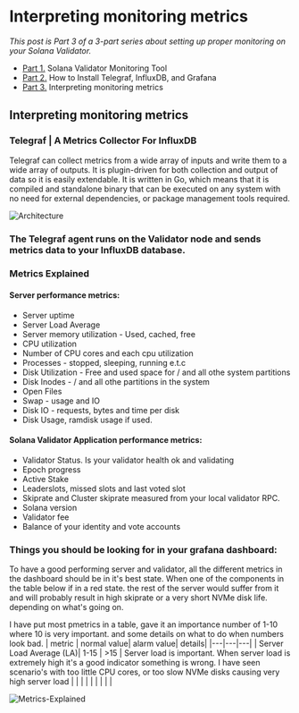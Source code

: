 # Interpreting monitoring metrics

*This post is Part 3 of a 3-part series about setting up proper monitoring on your Solana Validator.*

* [Part 1.](https://github.com/stakeconomy/solanamonitoring/blob/main/README.md) Solana Validator Monitoring Tool
* [Part 2.](https://github.com/stakeconomy/solanamonitoring/blob/main/How%20to%20Install%20TIG%20Stack.md) How to Install Telegraf, InfluxDB, and Grafana
* [Part 3.](https://github.com/stakeconomy/solanamonitoring/blob/main/Guidelines%20interpreting%20metrics.md) Interpreting monitoring metrics

## Interpreting monitoring metrics

### Telegraf | A Metrics Collector For InfluxDB

Telegraf can collect metrics from a wide array of inputs and write them to a wide array of outputs. It is plugin-driven for both collection and output of data so it is easily extendable. It is written in Go, which means that it is compiled and standalone binary that can be executed on any system with no need for external dependencies, or package management tools required.

![Architecture](https://i.imgur.com/xmbND94.png)

### The Telegraf agent runs on the Validator node and sends metrics data to your InfluxDB database. 

### Metrics Explained

#### Server performance metrics:
- Server uptime
- Server Load Average
- Server memory utilization - Used, cached, free
- CPU utilization
- Number of CPU cores and each cpu utilization
- Processes - stopped, sleeping, running e.t.c
- Disk Utilization - Free and used space for / and all othe system partitions
- Disk Inodes - / and all othe partitions in the system
- Open Files
- Swap - usage and IO
- Disk IO - requests, bytes and time per disk
- Disk Usage, ramdisk usage if used.

#### Solana Validator Application performance metrics:
- Validator Status. Is your validator health ok and validating
- Epoch progress
- Active Stake
- Leaderslots, missed slots and last voted slot
- Skiprate and Cluster skiprate measured from your local validator RPC.
- Solana version
- Validator fee
- Balance of your identity and vote accounts

### Things you should be looking for in your grafana dashboard:
To have a good performing server and validator, all the different metrics in the dashboard should be in it's best state. When one of the components in the table below if in a red state. the rest of the server would suffer from it and will probably result in high skiprate or a very short NVMe disk life. depending on what's going on.

I have put most pmetrics in a table, gave it an importance number of 1-10 where 10 is very important. and some details on what to do when numbers look bad.
| metric  | normal value| alarm value| details|
|---|---|---|
| Server Load Average (LA)| 1-15 | >15 | Server load is important. When server load is extremely high it's a good indicator something is wrong. I have seen scenario's with too little CPU cores, or too slow NVMe disks causing very high server load |
|   |   |   |
|   |   |   |

![Metrics-Explained](https://i.imgur.com/oTD0Uc4.png)


